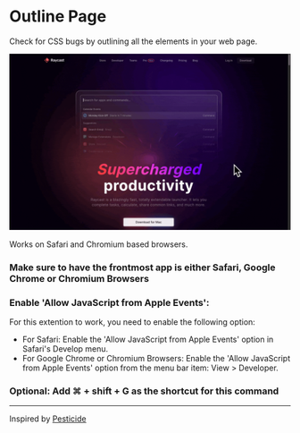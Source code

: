 # Outline Page

Check for CSS bugs by outlining all the elements in your web page.

![Screencast of Outline Page Extention](./metadata/screencast.gif)

Works on Safari and Chromium based browsers.

### Make sure to have the frontmost app is either Safari, Google Chrome or Chromium Browsers

### Enable 'Allow JavaScript from Apple Events':

For this extention to work, you need to enable the following option:

- For Safari: Enable the 'Allow JavaScript from Apple Events' option in Safari's Develop menu.
- For Google Chrome or Chromium Browsers: Enable the 'Allow JavaScript from Apple Events' option from the menu bar item: View > Developer.

### Optional: Add ⌘ + shift + G as the shortcut for this command

---

Inspired by [Pesticide](https://github.com/mrmrs/pesticide)
